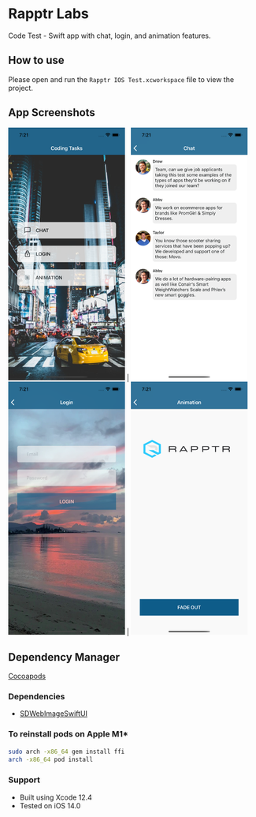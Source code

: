 # Rapptr Labs 
Code Test - Swift app with chat, login, and animation features.  

## How to use
Please open and run the ```Rapptr IOS Test.xcworkspace``` file to view the project. 

## App Screenshots

<img src="imgs/ss0.png" width="47%" height="47%"> | <img src="imgs/ss1.png" width="47%" height="47%"> <img src="imgs/ss2.png" width="47%" height="47%"> | <img src="imgs/ss3.png" width="47%" height="47%">

## Dependency Manager

[Cocoapods](https://cocoapods.org/)

### Dependencies

- [SDWebImageSwiftUI](https://github.com/SDWebImage/SDWebImageSwiftUI)

### To reinstall pods on Apple M1*

```bash
sudo arch -x86_64 gem install ffi
arch -x86_64 pod install
```

### Support 

- Built using Xcode 12.4
- Tested on iOS 14.0
